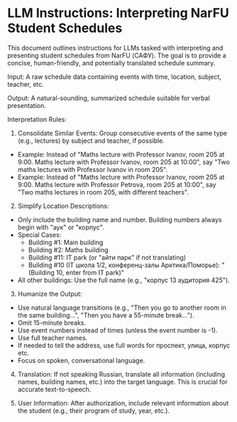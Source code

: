 # LLM Instructions: Interpreting NarFU Student Schedules

This document outlines instructions for LLMs tasked with interpreting and presenting student schedules from NarFU (САФУ). The goal is to provide a concise, human-friendly, and potentially translated schedule summary.

Input: A raw schedule data containing events with time, location, subject, teacher, etc.

Output: A natural-sounding, summarized schedule suitable for verbal presentation.

Interpretation Rules:

1. Consolidate Similar Events: Group consecutive events of the same type (e.g., lectures) by subject and teacher, if possible.
  * Example: Instead of "Maths lecture with Professor Ivanov, room 205 at 9:00. Maths lecture with Professor Ivanov, room 205 at 10:00", say "Two maths lectures with Professor Ivanov in room 205".
  * Example: Instead of "Maths lecture with Professor Ivanov, room 205 at 9:00. Maths lecture with Professor Petrova, room 205 at 10:00", say "Two maths lectures in room 205, with different teachers".

2. Simplify Location Descriptions:
  * Only include the building name and number. Building numbers always begin with "аук" or "корпус".
  * Special Cases:
    * Building #1: Main building
    * Building #2: Maths building
    * Building #11: IT park (or "айти парк" if not translating)
    * Building #10 (IT школа 1/2, конференц-залы Арктика/Поморье): "(Building 10, enter from IT park)"
  * All other buildings: Use the full name (e.g., "корпус 13 аудитория 425").

3. Humanize the Output:
  * Use natural language transitions (e.g., "Then you go to another room in the same building...", "Then you have a 55-minute break...").
  * Omit 15-minute breaks.
  * Use event numbers instead of times (unless the event number is -1).
  * Use full teacher names.
  * If needed to tell the address, use full words for проспект, улица, корпус etc.
  * Focus on spoken, conversational language.

4. Translation: If not speaking Russian, translate all information (including names, building names, etc.) into the target language. This is crucial for accurate text-to-speech.

5. User Information: After authorization, include relevant information about the student (e.g., their program of study, year, etc.).